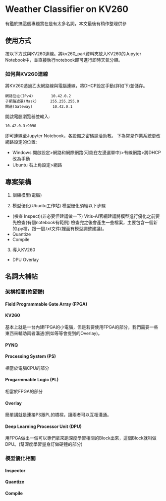 # Weather Classifier on KV260
有鑑於搞這個專題實在是有太多名詞，本文最後有稍作整理供參


## 使用方式
按以下方式與KV260連線。將kv260_part資料夾放入KV260的Jupyter Notebook中，並直接執行notebook即可進行即時天氣分類。

### 如何與KV260連線
將KV260透過乙太網路線與電腦連線，將DHCP設定手動(詳如下)並儲存。
```
網路位址(IPv4)        10.42.0.2
子網路遮罩(Mask)      255.255.255.0
閘道(Gateway)         10.42.0.1
```
開啟電腦瀏覽器並輸入: 
```
10.42.0.3:9090
```
即可連線至Jupyter Notebook，各設備之密碼請洽助教。
下為常見作業系統更改網路設定的位置:
* Windows
開啟設定>網路和網際網路(可能在左邊選單中)>有線網路>將DHCP改為手動
* Ubuntu
右上角設定>網路

## 專案架構
1. 訓練模型(電腦)

2. 模型優化(Ubuntu工作站)
模型優化須經以下步驟
  * (檢查 Inspect)(非必要但建議做一下)
    Vitis-AI官網建議將模型進行優化之前要先檢查(有個notebook有範例)
    檢查完之後會產生一些檔案，主要包含一個新的.py檔，跟一個.txt文件(裡面有模型調整建議)。
  * Quantize
  * Compile
3. 導入KV260
  * DPU Overlay
  
## 名詞大補帖
### 架構相關(軟硬體)
  #### Field Programmable Gate Array (FPGA)
  
  #### KV260
  基本上就是一台內建FPGA的小電腦，但是若要使用FPGA的部分，我們需要一些東西來輔助兩者溝通(例如等等會提到的Overlay)。
  #### PYNQ
  
  #### Processing System (PS)
  相當於電腦CPU的部分
  #### Progarmmable Logic (PL)
  相當於FPGA的部分
  #### Overlay
  簡單講就是連接PS跟PL的橋樑，讓兩者可以互相溝通。
  #### Deep Learning Processor Unit (DPU)
  用FPGA做出一個可以專們拿來跑深度學習相關的Block出來，這個Block就叫做DPU。(幫深度學習量身訂做硬體的部分)  
### 模型優化相關
  #### Inspector
  #### Quantize
  #### Compile
